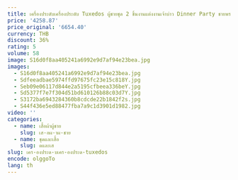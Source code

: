 ```yaml
---
title: เครื่องประดับเครื่องประดับ Tuxedos ผู้ชายชุด 2 ชิ้นงานแต่งงานเจ้าบ่าว Dinner Party ชายพรหม Blazers ที่กําหนดเอง Ternos Completo
price: '4258.87'
price_original: '6654.40'
currency: THB
discount: 36%
rating: 5
volume: 58
image: S16d0f8aa405241a6992e9d7af94e23bea.jpg
images:
  - S16d0f8aa405241a6992e9d7af94e23bea.jpg
  - Sdfeeadbae5974ffd97675fc23e15c818Y.jpg
  - Seb09e06117d844e2a5195cfbeea336beY.jpg
  - Sd5377f7e7f304d51bd610126b88c03d7Y.jpg
  - S3172ba6943284360b8cdcde22b1842f2s.jpg
  - S44f436e5ed88477fba7a9c1d3901d1982.jpg
video: ''
categories:
  - name: เสื้อผ้าผู้ชาย
    slug: เส-อผ-าผ-ชาย
  - name: ชุดและเสื้อ
    slug: ดและเส
slug: เคร-องประด-บเคร-องประด-tuxedos
encode: olggoTo
lang: th
---
```

  
